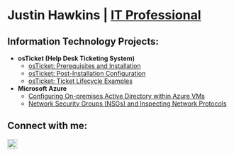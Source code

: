 <h1>Justin Hawkins | <a href="https://linkedin.com/in/jmhawk">IT Professional</a></h1>

<h2>Information Technology Projects:</h2>

- <b>osTicket (Help Desk Ticketing System)</b>
  - [osTicket: Prerequisites and Installation](https://github.com/JustinHawks/osticket-prereqs)
  - [osTicket: Post-Installation Configuration](https://github.com/JustinHawks/osticket-post-install-config)
  - [osTicket: Ticket Lifecycle Examples](https://github.com/JustinHawks/osTicket-ticket-lifecycle)
- <b>Microsoft Azure</b>
  - [Configuring On-premises Active Directory within Azure VMs](https://github.com/JustinHawks/configure-active-directory)
  - [Network Security Groups (NSGs) and Inspecting Network Protocols](https://github.com/joshmadakorcc/azure-network-protocols)

<h2>Connect with me:</h2>

[<img align="left" alt="Josh | LinkedIn" width="22px" src="https://cdn.jsdelivr.net/npm/simple-icons@v3/icons/linkedin.svg" />][linkedin]

[linkedin]: https://linkedin.com/in/jmhawk


